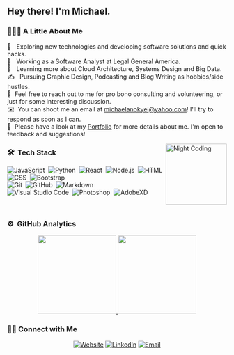 <h2> Hey there! I'm Michael.</h2>

<h3> 👨🏻‍💻 A Little About Me </h3>

🤔 &nbsp; Exploring new technologies and developing software solutions and quick hacks.\
💼 &nbsp; Working as a Software Analyst at Legal General America.\
🌱 &nbsp; Learning more about Cloud Architecture, Systems Design and Big Data.\
✍️ &nbsp; Pursuing Graphic Design, Podcasting and Blog Writing as hobbies/side hustles.\
💬 &nbsp;Feel free to reach out to me for pro bono consulting and volunteering, or just for some interesting discussion.\
✉️ &nbsp;You can shoot me an email at michaelanokyej@yahoo.com! I'll try to respond as soon as I can.\
📄 &nbsp;Please have a look at my [Portfolio](https://michaelanokye.com/) for more details about me. I'm open to feedback and suggestions!

<img alt="Night Coding" src="https://media.giphy.com/media/TilmLMmWrRYYHjLfub/giphy.gif" align="right" height="140" />

### 🛠 &nbsp;Tech Stack

![JavaScript](https://img.shields.io/badge/-JavaScript-333333?style=flat&logo=javascript)&nbsp;
![Python](https://img.shields.io/badge/-Python-333333?style=flat&logo=python)&nbsp;
![React](https://img.shields.io/badge/-React-333333?style=flat&logo=react)&nbsp;
![Node.js](https://img.shields.io/badge/-Node.js-333333?style=flat&logo=node.js)&nbsp;
![HTML](https://img.shields.io/badge/-HTML-333333?style=flat&logo=HTML5)&nbsp;
![CSS](https://img.shields.io/badge/-CSS-333333?style=flat&logo=CSS3&logoColor=1572B6)&nbsp;
![Bootstrap](https://img.shields.io/badge/-Bootstrap-333333?style=flat&logo=bootstrap&logoColor=563D7C)\
![Git](https://img.shields.io/badge/-Git-333333?style=flat&logo=git)&nbsp;
![GitHub](https://img.shields.io/badge/-GitHub-333333?style=flat&logo=github)&nbsp;
![Markdown](https://img.shields.io/badge/-Markdown-333333?style=flat&logo=markdown)\
![Visual Studio Code](https://img.shields.io/badge/-Visual%20Studio%20Code-333333?style=flat&logo=visual-studio-code&logoColor=007ACC)&nbsp;
![Photoshop](https://img.shields.io/badge/-Photoshop-333333?style=flat&logo=adobe-photoshop)&nbsp;
![AdobeXD](https://img.shields.io/badge/-AdobeXD-333333?style=flat&logo=adobe-xd)

<br/>

### ⚙️ &nbsp;GitHub Analytics

<p align="center">
<a href="https://github.com/michaelanokyej">
  <img height="180em" src="https://github-readme-stats-eight-theta.vercel.app/api?username=michaelanokyej&show_icons=true&theme=vue-dark&include_all_commits=true&count_private=true" />
  <img height="180em" src="https://github-readme-stats-eight-theta.vercel.app/api/top-langs/?username=michaelanokyej&layout=compact&exclude_lang=java+r&theme=vue-dark" />
</a>
</p>

<h3> 🤝🏻 Connect with Me </h3>

<p align="center">
<a href="https://michaelanokye.com/"><img alt="Website" src="https://img.shields.io/badge/Website-www.michaelanokye.com-blue?style=flat-square&logo=google-chrome"></a>
<a href="https://www.linkedin.com/in/AVS1508/"><img alt="LinkedIn" src="https://img.shields.io/badge/LinkedIn-Michael%20Anokye-blue?style=flat-square&logo=linkedin"></a>
<a href="mailto:michaelanokyej@yahoo.com"><img alt="Email" src="https://img.shields.io/badge/Email-michaelanokyej@yahoo.com-blue?style=flat-square&logo=gmail"></a>
</p>
